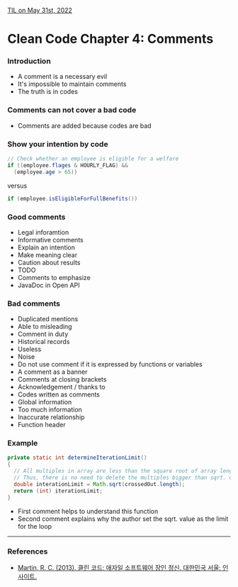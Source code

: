 [TIL on May 31st, 2022](../../TIL/2022/05/05-31-2022.md)
# **Clean Code Chapter 4: Comments**

### Introduction
- A comment is a necessary evil
- It's impossible to maintain comments
- The truth is in codes

### Comments can not cover a bad code
- Comments are added because codes are bad

### Show your intention by code
```java
// Check whether an employee is eligible for a welfare
if ((employee.flages & HOURLY_FLAG) &&
  (employee.age > 65))
```
versus
```java
if (employee.isEligibleForFullBenefits())
```

### Good comments
- Legal inforamtion
- Informative comments
- Explain an intention
- Make meaning clear
- Caution about results
- TODO
- Comments to emphasize 
- JavaDoc in Open API

### Bad comments
- Duplicated mentions
- Able to misleading
- Comment in duty
- Historical records
- Useless
- Noise
- Do not use comment if it is expressed by functions or variables
- A comment as a banner
- Comments at closing brackets
- Acknowledgement / thanks to
- Codes written as comments
- Global information
- Too much information
- Inaccurate relationship
- Function header

### Example
```java
private static int determineIterationLimit()
{
  // All multiples in array are less than the square root of array length 
  // Thus, there is no need to delete the multiples bigger than sqrt. of array len.
  double interationLimit = Math.sqrt(crossedOut.length);
  return (int) iterationLimit;
}
```
- First comment helps to understand this function
- Second comment explains why the author set the sqrt. value as the limit for the loop
___

### References
- [Martin, R. C. (2013). 클린 코드: 애자일 소프트웨어 장인 정신. 대한민국 서울: 인사이트.](https://books.google.co.kr/books?id=MKsYngEACAAJ)